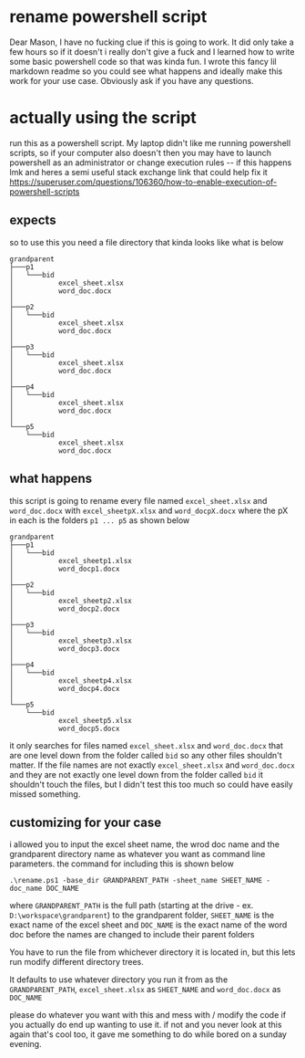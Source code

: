 # rename powershell script
Dear Mason, I have no fucking clue if this is going to work. It did only take a few hours so if it doesn't i really don't give a fuck and I learned how to write some basic powershell code so that was kinda fun. I wrote this fancy lil markdown readme so you could see what happens and ideally make this work for your use case. Obviously ask if you have any questions.

# actually using the script
run this as a powershell script. My laptop didn't like me running powershell scripts, so if your computer also doesn't then you may have to launch powershell as an administrator or change execution rules -- if this happens lmk and heres a semi useful stack exchange link that could help fix it https://superuser.com/questions/106360/how-to-enable-execution-of-powershell-scripts
## expects
so to use this you need a file directory that kinda looks like what is below

```
grandparent
├───p1
│   └───bid
│           excel_sheet.xlsx
│           word_doc.docx
│
├───p2
│   └───bid
│           excel_sheet.xlsx
│           word_doc.docx
│
├───p3
│   └───bid
│           excel_sheet.xlsx
│           word_doc.docx
│
├───p4
│   └───bid
│           excel_sheet.xlsx
│           word_doc.docx
│
└───p5
    └───bid
            excel_sheet.xlsx
            word_doc.docx
```
## what happens
this script is going to rename every file named ``excel_sheet.xlsx`` and ``word_doc.docx`` with ``excel_sheetpX.xlsx`` and ``word_docpX.docx`` where the pX in each is the folders ``p1 ... p5`` as shown below

```
grandparent
├───p1
│   └───bid
│           excel_sheetp1.xlsx
│           word_docp1.docx
│
├───p2
│   └───bid
│           excel_sheetp2.xlsx
│           word_docp2.docx
│
├───p3
│   └───bid
│           excel_sheetp3.xlsx
│           word_docp3.docx
│
├───p4
│   └───bid
│           excel_sheetp4.xlsx
│           word_docp4.docx
│
└───p5
    └───bid
            excel_sheetp5.xlsx
            word_docp5.docx
```
it only searches for files named ``excel_sheet.xlsx`` and ``word_doc.docx`` that are one level down from the folder called ``bid`` so any other files shouldn't matter. If the file names are not exactly ``excel_sheet.xlsx`` and ``word_doc.docx`` and they are not exactly one level down from the folder called ``bid`` it shouldn't touch the files, but I didn't test this too much so could have easily missed something.

## customizing for your case
i allowed you to input the excel sheet name, the wrod doc name and the grandparent directory name as whatever you want as command line parameters. the command for including this is shown below
```
.\rename.ps1 -base_dir GRANDPARENT_PATH -sheet_name SHEET_NAME -doc_name DOC_NAME
```
where `GRANDPARENT_PATH` is the full path (starting at the drive - ex. `D:\workspace\grandparent`) to the grandparent folder, `SHEET_NAME` is the exact name of the excel sheet and `DOC_NAME` is the exact name of the word doc before the names are changed to include their parent folders

You have to run the file from whichever directory it is located in, but this lets run modify different directory trees.

It defaults to use whatever directory you run it from as the `GRANDPARENT_PATH`, ``excel_sheet.xlsx`` as `SHEET_NAME` and ``word_doc.docx`` as `DOC_NAME`

please do whatever you want with this and mess with / modify the code if you actually do end up wanting to use it. if not and you never look at this again that's cool too, it gave me something to do while bored on a sunday evening.
